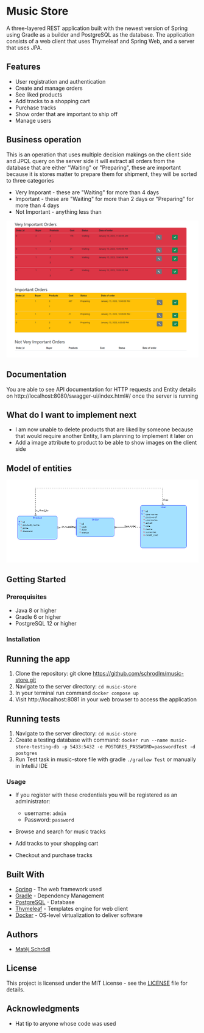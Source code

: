 # Music Store

A three-layered REST application built with the newest version of Spring using Gradle as a builder and PostgreSQL as the database. The application consists of a web client that uses Thymeleaf and Spring Web, and a server that uses JPA.

## Features
- User registration and authentication
- Create and manage orders
- See liked products
- Add tracks to a shopping cart
- Purchase tracks
- Show order that are important to ship off
- Manage users

## Business operation
This is an operation that uses multiple decision makings on the client side and JPQL query on the server side it will extract all orders from the database that are either "Waiting" or "Preparing", these are important because it is stores matter to prepare them for shipment, they will be sorted to three categories
- Very Imporant - these are "Waiting" for more than 4 days 
- Important - these are "Waiting" for more than 2 days or "Preparing" for more than 4 days
- Not Important - anything less than

![business operation](images/business_op.PNG)

## Documentation 

You are able to see API documentation for HTTP requests and Entity details on http://localhost:8080/swagger-ui/index.html#/ once the server is running

## What do I want to implement next

- I am now unable to delete products that are liked by someone because that would require another Entity, I am planning to implement it later on
- Add a image attribute to product to be able to show images on the client side

## Model of entities

![entity-model](images/diagram.png)

## Getting Started

### Prerequisites
- Java 8 or higher
- Gradle 6 or higher
- PostgreSQL 12 or higher

### Installation

## Running the app
1. Clone the repository: git clone https://github.com/schrodlm/music-store.git
2. Navigate to the server directory: `cd music-store`
3. In your terminal run command `docker compose up`
4. Visit http://localhost:8081 in your web browser to access the application

## Running tests
1. Navigate to the server directory: `cd music-store`
2. Create a testing database with command: `docker run --name music-store-testing-db -p 5433:5432 -e POSTGRES_PASSWORD=passwordTest -d postgres`
3. Run Test task in music-store file with gradle `./gradlew Test` or manually in IntelliJ IDE

### Usage
- If you register with these credentials you will be registered as an administrator:
  - username: `admin`
  - Password: `password`
  
- Browse and search for music tracks
- Add tracks to your shopping cart
- Checkout and purchase tracks

## Built With
- [Spring](https://spring.io/) - The web framework used
- [Gradle](https://gradle.org/) - Dependency Management
- [PostgreSQL](https://www.postgresql.org/) - Database
- [Thymeleaf](https://www.thymeleaf.org/) - Templates engine for web client
- [Docker](https://www.docker.com/) - OS-level virtualization to deliver software

## Authors
- [Matěj Schrödl](https://github.com/schrodlm)

## License
This project is licensed under the MIT License - see the [LICENSE](LICENSE) file for details.

## Acknowledgments
- Hat tip to anyone whose code was used
